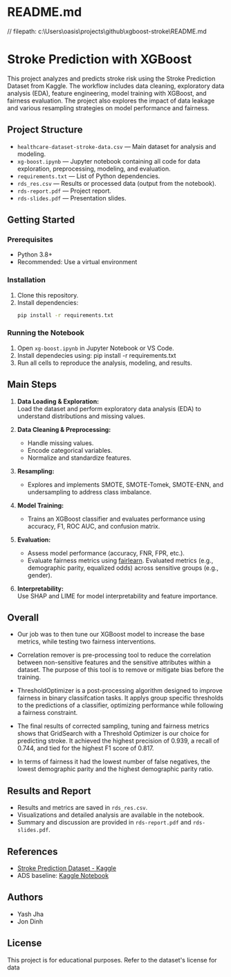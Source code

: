 # README.md
// filepath: c:\Users\oasis\projects\github\xgboost-stroke\README.md

# Stroke Prediction with XGBoost

This project analyzes and predicts stroke risk using the Stroke Prediction Dataset from Kaggle. The workflow includes data cleaning, exploratory data analysis (EDA), feature engineering, model training with XGBoost, and fairness evaluation. The project also explores the impact of data leakage and various resampling strategies on model performance and fairness.

## Project Structure

- `healthcare-dataset-stroke-data.csv` — Main dataset for analysis and modeling.
- `xg-boost.ipynb` — Jupyter notebook containing all code for data exploration, preprocessing, modeling, and evaluation.
- `requirements.txt` — List of Python dependencies.
- `rds_res.csv` — Results or processed data (output from the notebook).
- `rds-report.pdf` — Project report.
- `rds-slides.pdf` — Presentation slides.

## Getting Started

### Prerequisites

- Python 3.8+
- Recommended: Use a virtual environment

### Installation

1. Clone this repository.
2. Install dependencies:
   ```sh
   pip install -r requirements.txt
   ```

### Running the Notebook

1. Open `xg-boost.ipynb` in Jupyter Notebook or VS Code.
2. Install dependecies using: pip install -r requirements.txt
3. Run all cells to reproduce the analysis, modeling, and results.

## Main Steps

1. **Data Loading & Exploration:**  
   Load the dataset and perform exploratory data analysis (EDA) to understand distributions and missing values.

2. **Data Cleaning & Preprocessing:**  
   - Handle missing values.
   - Encode categorical variables.
   - Normalize and standardize features.

3. **Resampling:**  
   - Explores and implements SMOTE, SMOTE-Tomek, SMOTE-ENN, and undersampling to address class imbalance.

4. **Model Training:**  
   - Trains an XGBoost classifier and evaluates performance using accuracy, F1, ROC AUC, and confusion matrix.

5. **Evaluation:**  
   - Assess model performance (accuracy, FNR, FPR, etc.).
   - Evaluate fairness metrics using [fairlearn](https://fairlearn.org/). Evaluated metrics (e.g., demographic parity, equalized odds) across sensitive groups (e.g., gender).

6. **Interpretability:**  
   Use SHAP and LIME for model interpretability and feature importance.

## Overall

- Our job was to then tune our XGBoost model to increase the base metrics, while testing two fairness interventions.

- Correlation remover is pre-processing tool to reduce the correlation between non-sensitive features and the sensitive attributes within a dataset. The purpose of this tool is to remove or mitigate bias before the training. 

- ThresholdOptimizer is a post-processing algorithm designed to improve fairness in binary classifcation tasks. It applys group specific thresholds to the predictions of a classifier, optimizing performance while following a fairness constraint. 

- The final results of corrected sampling, tuning and fairness metrics shows that GridSearch with a Threshold Optimizer is our choice for predicting stroke. It achieved the highest precision of 0.939, a recall of 0.744, and tied for the highest F1 score of 0.817.

- In terms of fairness it had the lowest number of false negatives, the lowest demographic parity and the highest demographic parity ratio. 

## Results and Report

- Results and metrics are saved in `rds_res.csv`.
- Visualizations and detailed analysis are available in the notebook.
- Summary and discussion are provided in `rds-report.pdf` and `rds-slides.pdf`.

## References

- [Stroke Prediction Dataset - Kaggle](https://www.kaggle.com/datasets/fedesoriano/stroke-prediction-dataset)
- ADS baseline: [Kaggle Notebook](https://www.kaggle.com/code/tanmay111999/stroke-prediction-effect-of-data-leakage-smote/notebook)

## Authors

- Yash Jha
- Jon Dinh

## License

This project is for educational purposes. Refer to the dataset's license for data